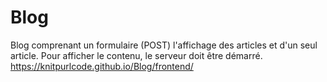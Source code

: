 # Blog
 Blog comprenant un formulaire (POST) l'affichage des articles et d'un seul article.
 Pour afficher le contenu, le serveur doit être démarré.
https://knitpurlcode.github.io/Blog/frontend/

